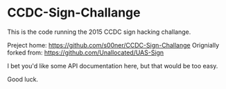 CCDC-Sign-Challange
========

This is the code running the 2015 CCDC sign hacking challange.

Preject home: https://github.com/s00ner/CCDC-Sign-Challange
Orignially forked from: https://github.com/Unallocated/UAS-Sign

I bet you'd like some API documentation here, but that would be too easy.

Good luck.
